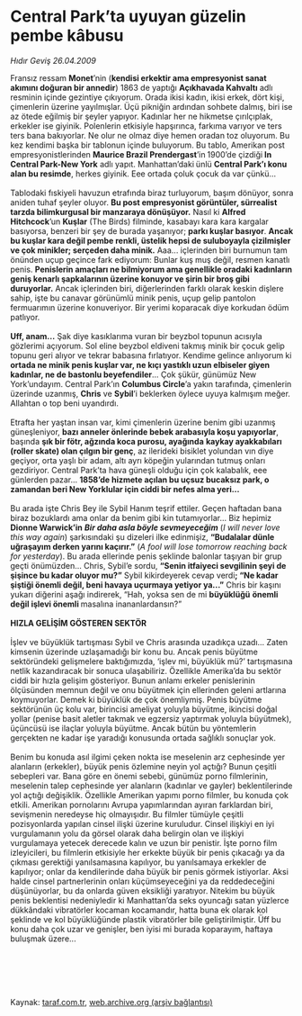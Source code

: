# Central Park’ta uyuyan güzelin pembe kâbusu

*Hıdır Geviş 26.04.2009*

<div class="taraf_structure_2col_1zq">
<div class="margen_n">



 <p>Fransız ressam <b>Monet</b>’nin (<b>kendisi erkektir ama empresyonist sanat akımını doğuran bir annedir</b>) 1863 de yaptığı <b>Açıkhavada Kahvaltı</b> adlı resminin içinde gezintiye çıkıyorum. Orada ikisi kadın, ikisi erkek, dört kişi, çimenlerin üzerine yayılmışlar. Üçü pikniğin ardından sohbete dalmış, biri ise az ötede eğilmiş bir şeyler yapıyor. Kadınlar her ne hikmetse çırılçıplak, erkekler ise giyinik. Polenlerin etkisiyle hapşırınca, farkıma varıyor ve ters ters bana bakıyorlar. Ne olur ne olmaz diye hemen oradan toz oluyorum. Bu kez kendimi başka bir tablonun içinde buluyorum. Bu tablo, Amerikan post empresyonistlerinden <b>Maurice Brazil Prendergast</b>’in<b> </b>1900’de çizdiği<b> </b><b>In Central Park-New York</b> adlı yapıt. Manhattan’daki<b> </b>ünlü <b>Central Park’ı konu alan bu resimde</b>, herkes giyinik. Eee ortada çoluk çocuk da var çünkü...<i></i> <br/><br/>Tablodaki fıskiyeli havuzun etrafında biraz turluyorum, başım dönüyor, sonra aniden tuhaf şeyler oluyor. <b>Bu post empresyonist görüntüler, sürrealist tarzda bilimkurgusal bir manzaraya dönüşüyor.</b> Nasıl ki <b>Alfred Hitchcock</b>’un <b>Kuşlar</b> (The Birds) filminde, kasabayı kara kara kargalar basıyorsa, benzeri bir şey de burada yaşanıyor; <b>parkı kuşlar basıyor</b>. <b>Ancak bu kuşlar kara değil pembe renkli, üstelik hepsi de suluboyayla çizilmişler ve çok minikler; serçeden daha minik.</b> Aaa... içlerinden biri burnumun tam önünden uçup geçince fark ediyorum: Bunlar kuş muş değil, resmen kanatlı penis. <b>Penislerin amaçları ne bilmiyorum ama genellikle oradaki kadınların geniş kenarlı şapkalarının üzerine konuyor ve şirin bir broş gibi duruyorlar.</b> Ancak içlerinden biri, diğerlerinden farklı olarak keskin dişlere sahip, işte bu canavar görünümlü minik penis, uçup gelip pantolon fermuarımın üzerine konuveriyor. Bir yerimi koparacak diye korkudan ödüm patlıyor. <b><br/><br/>Uff, anam...</b> Şak diye kasıklarıma vuran bir beyzbol topunun acısıyla gözlerimi açıyorum. Sol eline beyzbol eldiveni takmış minik bir çocuk gelip topunu geri alıyor ve tekrar babasına fırlatıyor. Kendime gelince anlıyorum ki <b>ortada ne minik penis kuşlar var, ne kıçı yastıklı uzun elbiseler giyen kadınlar, ne de bastonlu beyefendiler</b>... Çok şükür, günümüz New York’undayım. Central Park’ın <b>Columbus Circle</b>’a yakın tarafında, çimenlerin üzerinde uzanmış, <b>Chris</b> ve <b>Sybil</b>’i beklerken öylece uyuya kalmışım meğer. Allahtan o top beni uyandırdı. <br/><br/>Etrafta her yaştan insan var, kimi çimenlerin üzerine benim gibi uzanmış güneşleniyor, <b>bazı anneler önlerinde bebek arabasıyla koşu yapıyorlar</b>, başında <b>şık bir fötr, ağzında koca purosu, ayağında</b> <b>kaykay ayakkabıları (roller skate) olan çılgın bir genç</b>, az ilerideki bisiklet yolundan vın diye geçiyor, orta yaşlı bir adam, altı ayrı köpeğin yularından tutmuş onları gezdiriyor. Central Park’ta hava güneşli olduğu için çok kalabalık, eee günlerden pazar... <b>1858’de hizmete açılan bu uçsuz bucaksız park, o zamandan beri New Yorklular için ciddi bir nefes alma yeri...</b> <br/><br/>Bu arada işte Chris Bey ile Sybil Hanım teşrif ettiler. Geçen haftadan bana biraz bozuklardı ama onlar da benim gibi kin tutamıyorlar... Biz hepimiz <b>Dionne Warwick’in</b> <b><i>Bir daha asla böyle sevmeyeceğim</i></b> (<i>I will never love this way again</i>) şarkısındaki şu dizeleri ilke edinmişiz, <b>“Budalalar dünle uğraşayım derken yarını kaçırır.”</b> (<i>A fool will lose tomorrow reaching back for yesterday</i>). Bu arada ellerinde penis şeklinde balonlar taşıyan bir grup geçti önümüzden... Chris, Sybil’e sordu, <b>“Senin itfaiyeci sevgilinin şeyi de şişince bu kadar oluyor mu?”</b> Sybil kikirdeyerek cevap verdi<b>; “Ne kadar şiştiği önemli değil, beni havaya uçurmaya yetiyor ya...”</b> Chris bir kaşını yukarı diğerini aşağı indirerek, “Hah, yoksa sen de mi <b>büyüklüğü</b> <b>önemli değil işlevi önemli </b>masalına inananlardansın?”   <b><br/><br/>HIZLA GELİŞİM GÖSTEREN SEKTÖR</b>   <br/><br/>İşlev ve büyüklük tartışması Sybil ve Chris arasında uzadıkça uzadı... Zaten kimsenin üzerinde uzlaşamadığı bir konu bu. Ancak penis büyütme sektöründeki gelişmelere baktığımızda, ‘işlev mi, büyüklük mü?’ tartışmasına netlik kazandıracak bir sonuca ulaşabiliriz. Özellikle Amerika’da bu sektör ciddi bir hızla gelişim gösteriyor. Bunun anlamı erkeler penislerinin ölçüsünden memnun değil ve onu büyütmek için ellerinden geleni artlarına koymuyorlar. Demek ki büyüklük de çok önemliymiş. Penis büyütme sektörünün üç kolu var, birincisi ameliyat yoluyla büyütme, ikincisi doğal yollar (penise basit aletler takmak ve egzersiz yaptırmak yoluyla büyütmek), üçüncüsü ise ilaçlar yoluyla büyütme. Ancak bütün bu yöntemlerin gerçekten ne kadar işe yaradığı konusunda ortada sağlıklı sonuçlar yok. <br/><br/>Benim bu konuda asıl ilgimi çeken nokta ise meselenin arz cephesinde yer alanların (erkekler), büyük penis özlemine neyin yol açtığı? Bunun çeşitli sebepleri var. Bana göre en önemi sebebi, günümüz porno filmlerinin, meselenin talep cephesinde yer alanların (kadınlar ve gayler) beklentilerinde yol açtığı değişiklik. Özellikle Amerikan yapımı porno filmler, bu konuda çok etkili. Amerikan pornolarını Avrupa yapımlarından ayıran farklardan biri, sevişmenin neredeyse hiç olmayışıdır. Bu filmler tümüyle çeşitli pozisyonlarda yapılan cinsel ilişki üzerine kuruludur. Cinsel ilişkiyi en iyi vurgulamanın yolu da görsel olarak daha belirgin olan ve ilişkiyi vurgulamaya yetecek derecede kalın ve uzun bir penistir. İşte porno film izleyicileri, bu filmlerin etkisiyle her erkekte büyük bir penis çıkacağı ya da çıkması gerektiği yanılsamasına kapılıyor, bu yanılsamaya erkekler de kapılıyor; onlar da kendilerinde daha büyük bir penis görmek istiyorlar. Aksi halde cinsel partnerlerinin onları küçümseyeceğini ya da reddedeceğini düşünüyorlar, bu da onlarda güven eksikliği yaratıyor. Nitekim bu büyük penis beklentisi nedeniyledir ki Manhattan’da seks oyuncağı satan yüzlerce dükkândaki vibratörler kocaman kocamandır, hatta buna ek olarak kol şeklinde ve kol büyüklüğünde plastik vibratörler bile geliştirilmiştir. Üff bu konu daha çok uzar ve genişler, ben iyisi mi burada koparayım, haftaya buluşmak üzere...</p>
<br/>
<br/>
<br/>



<br/>


<div id="taraf_not">
</div>

</div>


</div>

Kaynak: [taraf.com.tr](http://www.taraf.com.tr:80/makale/5220.htm), [web.archive.org (arşiv bağlantısı)](http://web.archive.org/web/20090917142953/http://www.taraf.com.tr:80/makale/5220.htm)
